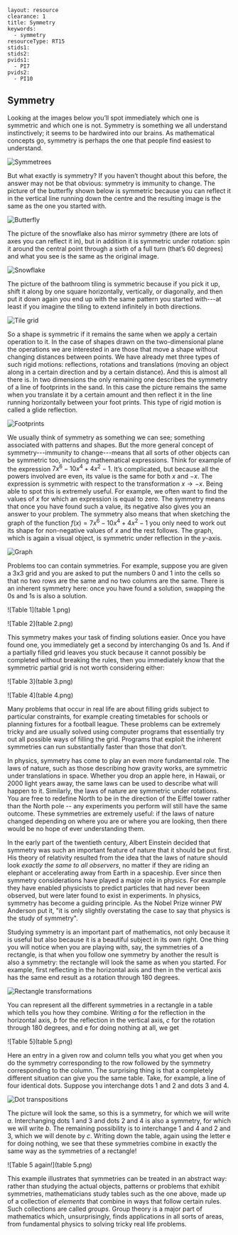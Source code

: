 ````
layout: resource
clearance: 1
title: Symmetry
keywords:
  - symmetry
resourceType: RT15
stids1:
stids2:
pvids1:
  - PI7
pvids2:
  - PI10

````

## Symmetry

Looking at the images below you’ll spot immediately which one is symmetric and which one is not. Symmetry is something we all understand instinctively; it seems to be hardwired into our brains. As mathematical concepts go, symmetry is perhaps the one that people find easiest to understand.

![Symmetrees](picture1.png)


But what exactly is symmetry? If you haven’t thought about this before, the answer may not be that obvious: symmetry is immunity to change. The picture of the butterfly shown below is symmetric because you can reflect it in the vertical  line running down the centre and the resulting image is the same as the one you started with.

![Butterfly](butterfly.png)

The picture of the snowflake also has mirror symmetry (there are lots of axes you can reflect it in), but in addition it is symmetric under rotation: spin it around the central point through a sixth of a full turn (that’s 60 degrees) and what you see is the same as the original image.

![Snowflake](picture3.png)

The picture of the bathroom tiling is symmetric because if you pick it up, shift it along by one square horizontally, vertically, or diagonally, and then put it down again you end up with the same pattern you started with---at least if you imagine the tiling to extend infinitely in both directions. 


![Tile grid](picture4.png)


So a shape is symmetric if it remains the same when we apply a certain operation to it. In the case of shapes drawn on the two-dimensional plane the operations we are interested in are those that move a shape without changing distances between points. We have already met three types of such rigid motions: reflections, rotations and translations (moving an object along in a certain direction and by a certain distance). And this is almost all there is. In two dimensions the only remaining one describes the symmetry of a line of footprints in the sand. In this case the picture remains the same when you translate it by a certain amount and then reflect it in the line running horizontally between your foot prints. This type of rigid motion is called a glide reflection. 

![Footprints](footprints.png)

We usually think of symmetry as something we can see; something associated with patterns and shapes. But the more general concept of symmetry---immunity to change---means that all sorts of other objects can be symmetric too, including mathematical expressions. Think for example of the expression $7x^6-10x^4+4x^2-1$. It’s complicated, but because all the powers involved are even, its value is the same for both $x$ and $-x$. The expression is symmetric with respect to the transformation $x \rightarrow -x$. Being able to spot this is extremely useful. For example, we often want to find the values of $x$ for which an expression is equal to zero.  The symmetry means that once you have found such a value, its negative also gives you an answer to your problem. The symmetry also means that when sketching the graph of the function $f(x)=7x^6-10x^4+4x^2-1$  you only need to work out its shape for non-negative values of  $x$ and the rest follows. The graph, which is again a visual object,  is symmetric under reflection in the $y$-axis.

![Graph](picture6.png)


Problems too can contain symmetries. For example, suppose you are given a 3x3 grid and you are asked to put the numbers 0 and 1 into the cells so that no two rows are the same and no two columns are the same. There is an inherent symmetry here: once you have found a solution, swapping the 0s and 1s is also a solution.

![Table 1](table 1.png)

![Table 2](table 2.png)

This symmetry makes your task of finding solutions easier. Once you have found one, you immediately get a second by interchanging 0s and 1s. And if a partially filled grid leaves you stuck because it cannot possibly be completed without breaking the rules, then you immediately know that the symmetric partial grid is not worth considering either:

![Table 3](table 3.png)

![Table 4](table 4.png)


Many problems that occur in real life are about filling grids subject to particular constraints, for example creating timetables for schools or planning fixtures for a football league. These problems can be extremely tricky and are usually solved using computer programs that essentially try out all possible ways of filling the grid. Programs that exploit the inherent symmetries can run substantially faster than those that don’t.

In physics, symmetry has come to play an even more fundamental role. The laws of nature, such as those describing how gravity works, are symmetric under translations in space. Whether you drop an apple here, in Hawaii, or 2000 light years away, the same laws can be used to describe what will happen to it. Similarly, the laws of nature are symmetric under rotations. You are free to redefine North to be in the direction of the Eiffel tower rather than the North pole -- any experiments you perform will still have the same outcome. These symmetries are extremely useful: if the laws of nature changed depending on where you are or where you are looking, then there would be no hope of ever understanding them.

In the early part of the twentieth century, Albert Einstein decided that symmetry was such an important feature of nature that it should be put first. His theory of relativity resulted from the idea that the laws of nature should look _exactly the same to all observers_, no matter if they are riding an elephant or accelerating away from Earth in a spaceship.  Ever since then symmetry considerations have played a major role in physics. For example they have enabled physicists to predict particles that had never been observed, but were later found to exist in experiments. In physics, symmetry has become a guiding principle. As the Nobel Prize winner PW Anderson put it, "it is only slightly overstating the case to say that physics is the study of symmetry".

Studying symmetry is an important part of mathematics, not only because it is useful but also because it is a beautiful subject in its own right. One thing you will notice when you are playing with, say, the symmetries of a rectangle, is that when you follow one symmetry by  another the result is also a symmetry: the rectangle will look the same as when you started.  For example, first reflecting in the horizontal axis and then in the vertical axis has the same end result as a rotation through 180 degrees. 

![Rectangle transformations](diagram1.png)


You can represent all the different symmetries in a rectangle in a table which tells you how they combine. Writing $a$ for the reflection in the horizontal axis, $b$ for the reflection in the vertical axis, $c$ for the rotation through 180 degrees, and e for doing nothing at all, we get 

![Table 5](table 5.png)

Here an entry in a given row and column tells you what you get when you do the symmetry corresponding to the row followed by the symmetry corresponding to the column.
The surprising thing is that a completely different situation can give you the same table. Take, for example, a line of four identical dots. Suppose you interchange dots 1 and 2 and dots 3 and 4. 

![Dot transpositions](diagram2.png)


The picture will look the same, so this is a symmetry, for which we will write $a$. Interchanging dots 1 and 3 and dots 2 and 4 is also a symmetry, for which we will write $b$. The remaining possibility is to interchange 1 and 4 and 2 and 3, which we will denote by $c$. Writing down the table, again using the letter e for doing nothing, we see that these symmetries combine in exactly the same way as the symmetries of a rectangle!

![Table 5 again!](table 5.png)


This example illustrates that symmetries can be treated in an abstract way: rather than studying the actual objects, patterns or problems that exhibit symmetries, mathematicians study tables such as the one above, made up of a collection of _elements_ that combine in ways that follow certain rules. Such collections are called _groups_. Group theory is a major part of mathematics which, unsurprisingly, finds applications in all sorts of areas, from fundamental physics to solving tricky real life problems.
